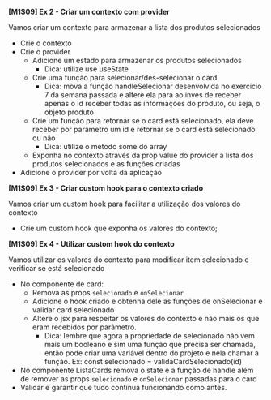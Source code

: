 **[M1S09] Ex 2 - Criar um contexto com provider**

Vamos criar um contexto para armazenar a lista dos produtos selecionados

- Crie o contexto
- Crie o provider
   - Adicione um estado para armazenar os produtos selecionados
      - Dica: utilize use useState
   - Crie uma função para selecionar/des-selecionar o card 
      - Dica: mova a função handleSelecionar desenvolvida no exercicio 7 da semana passada e altere ela para ao invés de receber apenas o id receber todas as informações do produto, ou seja, o objeto produto
   - Crie um função para retornar se o card está selecionado, ela deve receber por parâmetro um id e retornar se o card está selecionado ou não
      - Dica: utilize o método some do array
   - Exponha no contexto através da prop value do provider a lista dos produtos selecionados e as funções criadas
- Adicione o provider por volta da aplicação

**[M1S09] Ex 3 - Criar custom hook para o contexto criado**

Vamos criar um custom hook para facilitar a utilização dos valores do contexto

- Crie um custom hook que exponha os valores do contexto;

**[M1S09] Ex 4 - Utilizar custom hook do contexto**

Vamos utilizar os valores do contexto para modificar item selecionado e verificar se está selecionado

- No componente de card:
   - Remova as props  `selecionado` e `onSelecionar`
   - Adicione o hook criado e obtenha dele as funções de onSelecionar e validar card selecionado
   - Altere o jsx para respeitar os valores do contexto e não mais os que eram recebidos por parâmetro.
      - Dica: lembre que agora a propriedade de selecionado não vem mais um booleano e sim uma função que precisa ser chamada, então pode criar uma variável dentro do projeto e nela chamar a função. Ex: const selecionado = validaCardSelecionado(id)
- No componente ListaCards remova o state e a função de handle além de remover as props `selecionado` e `onSelecionar` passadas para o card
- Validar e garantir que tudo continua funcionando como antes.

